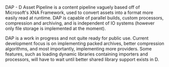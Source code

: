 DAP - D Asset Pipeline is a content pipeline vaguely based off of Microsoft's XNA Framework, used to convert assets into a format more easily read at runtime. DAP is capable of parallel builds, custom processors, compression and archiving, and is independent of IO systems (however only file storage is implemented at the moment).

DAP is a work in progress and not quite ready for public use. Current development focus is on implementing packed archives, better compression algorithms, and most importantly, implementing more providers. Some features, such as loading dynamic libraries containing importers and processors, will have to wait until better shared library support exists in D.